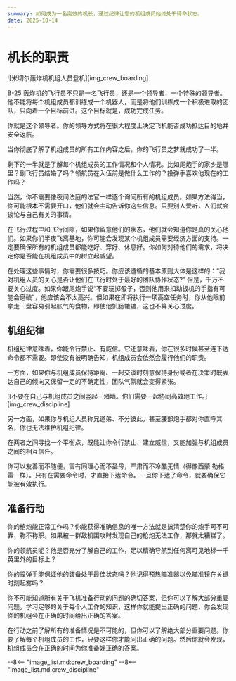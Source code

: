 ```yaml
---
summary: 如何成为一名高效的机长，通过纪律让您的机组成员始终处于待命状态。
date: 2025-10-14
---
```


# 机长的职责

![米切尔轰炸机机组人员登机][img_crew_boarding]

B-25 轰炸机的飞行员不只是一名飞行员，还是一个领导者，一个特殊的领导者。他不能将每个机组成员都训练成一个机器人，而是将他们训练成一个积极进取的团队，只向着一个目标前进。这个目标就是，成功完成任务。

你就是这个领导者。你的领导方式将在很大程度上决定飞机能否成功抵达目的地并安全返航。

当你彻底了解了机组成员的所有工作内容之后，你的飞行员之梦就成功了一半。

剩下的一半就是了解每个机组成员的工作情况和个人情况。比如尾炮手的家乡是哪里？副飞行员结婚了吗？领航员在入伍前是做什么工作的？投弹手喜欢他现在的工作吗？

当然，你不需要像夜间法庭的法官一样逐个询问所有的机组成员。如果方法得当，你可能根本不需要开口，他们就会主动告诉你这些信息。只要别人爱听，人们就会谈论与自己有关的事情。

在飞行过程中和飞行间隙，如果你留意他们的状态，他们就会知道你是真的关心他们。如果你们半夜飞离基地，你可能会发现某个机组成员需要经济方面的支持。一定要确保所有的机组成员都能吃好、穿好、休息好。你如何对待他们的需求，将决定你是否能在机组成员中的树立起威望。

在处理这些事情时，你需要很多技巧。你应该遵循的基本原则大体是这样的：“我对机组人员的关心是否让他们在飞行时处于最好的团队协作状态?” 但是，千万不要关心过度。如果你跟尾炮手说“不要玩掷骰子，否则他用来扣动扳机的手指有可能会磨破”，他应该会不太高兴。但如果在即将执行一项高空任务时，你从他眼前拿走一盘容易引起胀气的食物，即使他饥肠辘辘，这也不算关心过度。

## 机组纪律

机组纪律意味着，你能令行禁止、有威信。它还意味着，你在很多时候甚至连下达命令都不需要。即使没有被明确告知，机组成员会依然会履行他们的职责。

一方面，如果你与机组成员保持距离、一起交谈时刻意保持身份或者在决策时既表达自己的倾向又保留一定的不确定性，团队气氛就会变得紧张。

![不要在自己与机组成员之间竖起一堵墙。你们需要一起协同高效地工作。][img_crew_discipline]

另一方面，如果你与机组人员称兄道弟、不分彼此，甚至腰部炮手都对你直呼其名，你也无法维护机组纪律。

在两者之间寻找一个平衡点，既能让你令行禁止、建立威信，又能加强与机组成员之间的相互信任。

你可以友善而不随便，富有同理心而不圣母，严肃而不冷酷无情（得像西蒙·勒格雷一样）。只有在需要命令时，才直接下达命令。一旦你下达了命令，就要确保它能被有效执行。

## 准备行动

你的枪炮能正常工作吗？你能获得准确信息的唯一方法就是搞清楚你的炮手可不可靠、称不称职。如果被一群敌机围攻时发现自己的枪炮无法工作，那就太糟糕了。

你的领航员呢？他是否充分了解自己的工作，足以精确导航到任何离可见地标一千英里外的目标上？

你的投弹手能保证他的装备处于最佳状态吗？他记得预热瞄准器以免瞄准镜在关键时刻起雾吗？

你不可能知道所有关于飞机准备行动的问题的确切答案，但你可以了解大部分重要问题。学习足够的关于每个人工作的知识，这样你就能提出正确的问题，你会发现你的机组会在正确的时间给出正确的答案。

在行动之前了解所有的准备情况是不可能的，但你可以了解绝大部分重要问题。你要了解每个机组成员的工作，只要这样你才能问出正确的问题。然后你就会发现，机组成员会在正确的时间为你准备好正确的答案。

<!-- links -->
--8<-- "image_list.md:crew_boarding"
--8<-- "image_list.md:crew_discipline"